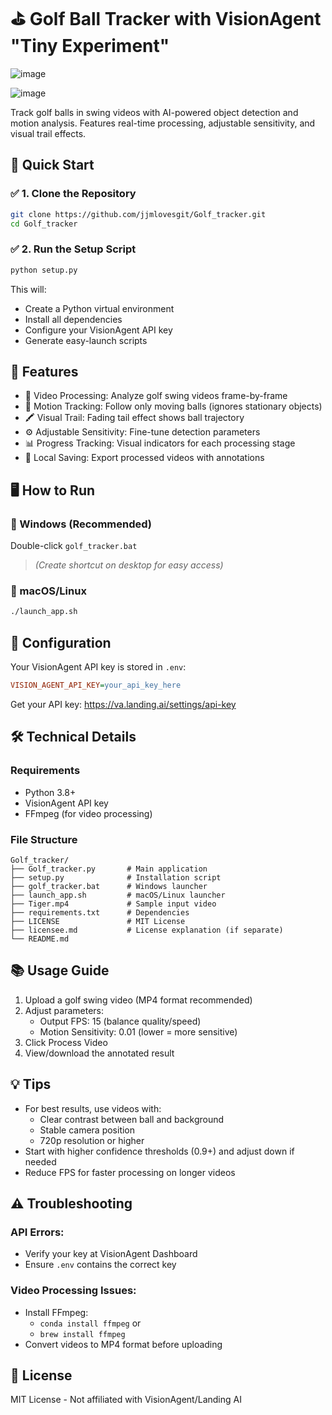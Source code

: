 # ⛳ Golf Ball Tracker with VisionAgent "Tiny Experiment"

![image](https://github.com/user-attachments/assets/df49a632-2899-4f65-b493-7351f3585a38)

![image](https://github.com/user-attachments/assets/a9244451-d1b4-44e2-a648-174dd414975a)

Track golf balls in swing videos with AI-powered object detection and motion analysis. Features real-time processing, adjustable sensitivity, and visual trail effects.

## 🚀 Quick Start

### ✅ 1. Clone the Repository

```bash
git clone https://github.com/jjmlovesgit/Golf_tracker.git
cd Golf_tracker
```

### ✅ 2. Run the Setup Script

```bash
python setup.py
```

This will:

- Create a Python virtual environment
- Install all dependencies
- Configure your VisionAgent API key
- Generate easy-launch scripts

## 🎯 Features

- 🎥 Video Processing: Analyze golf swing videos frame-by-frame
- 🏓 Motion Tracking: Follow only moving balls (ignores stationary objects)
- 🖍 Visual Trail: Fading tail effect shows ball trajectory
- ⚙ Adjustable Sensitivity: Fine-tune detection parameters
- 📊 Progress Tracking: Visual indicators for each processing stage
- 💾 Local Saving: Export processed videos with annotations

## 🖥 How to Run

### 📏 Windows (Recommended)

Double-click `golf_tracker.bat`

> *(Create shortcut on desktop for easy access)*

### 🍏 macOS/Linux

```bash
./launch_app.sh
```

## 🔧 Configuration

Your VisionAgent API key is stored in `.env`:

```ini
VISION_AGENT_API_KEY=your_api_key_here
```

Get your API key: https://va.landing.ai/settings/api-key

## 🛠️ Technical Details

### Requirements

- Python 3.8+
- VisionAgent API key
- FFmpeg (for video processing)

### File Structure

```text
Golf_tracker/
├── Golf_tracker.py       # Main application
├── setup.py              # Installation script
├── golf_tracker.bat      # Windows launcher
├── launch_app.sh         # macOS/Linux launcher
├── Tiger.mp4             # Sample input video
├── requirements.txt      # Dependencies
├── LICENSE               # MIT License
├── licensee.md           # License explanation (if separate)
└── README.md
```

## 📚 Usage Guide

1. Upload a golf swing video (MP4 format recommended)
2. Adjust parameters:
   - Output FPS: 15 (balance quality/speed)
   - Motion Sensitivity: 0.01 (lower = more sensitive)
3. Click Process Video
4. View/download the annotated result
   
## 💡 Tips

- For best results, use videos with:
  - Clear contrast between ball and background
  - Stable camera position
  - 720p resolution or higher
- Start with higher confidence thresholds (0.9+) and adjust down if needed
- Reduce FPS for faster processing on longer videos

## ⚠️ Troubleshooting

### API Errors:

- Verify your key at VisionAgent Dashboard
- Ensure `.env` contains the correct key

### Video Processing Issues:

- Install FFmpeg:
  - `conda install ffmpeg` or
  - `brew install ffmpeg`
- Convert videos to MP4 format before uploading

## 📜 License

MIT License - Not affiliated with VisionAgent/Landing AI



